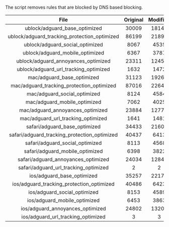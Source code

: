 The script removes rules that are blocked by DNS based blocking.


| File | Original | Modified |
|:----:|:-----:|:-----:|
| ublock/adguard_base_optimized | 30009 | 18148 |
| ublock/adguard_tracking_protection_optimized | 86199 | 21894 |
| ublock/adguard_social_optimized | 8067 | 4535 |
| ublock/adguard_mobile_optimized | 6367 | 3787 |
| ublock/adguard_annoyances_optimized | 23311 | 12453 |
| ublock/adguard_url_tracking_optimized | 1632 | 1472 |
| mac/adguard_base_optimized | 31123 | 19265 |
| mac/adguard_tracking_protection_optimized | 87016 | 22642 |
| mac/adguard_social_optimized | 8124 | 4584 |
| mac/adguard_mobile_optimized | 7062 | 4025 |
| mac/adguard_annoyances_optimized | 23884 | 12772 |
| mac/adguard_url_tracking_optimized | 1641 | 1481 |
| safari/adguard_base_optimized | 34433 | 21602 |
| safari/adguard_tracking_protection_optimized | 40437 | 6413 |
| safari/adguard_social_optimized | 8113 | 4568 |
| safari/adguard_mobile_optimized | 6398 | 3822 |
| safari/adguard_annoyances_optimized | 24034 | 12846 |
| safari/adguard_url_tracking_optimized | 2 | 2 |
| ios/adguard_base_optimized | 35257 | 22170 |
| ios/adguard_tracking_protection_optimized | 40486 | 6423 |
| ios/adguard_social_optimized | 8153 | 4589 |
| ios/adguard_mobile_optimized | 6453 | 3863 |
| ios/adguard_annoyances_optimized | 24802 | 13206 |
| ios/adguard_url_tracking_optimized | 3 | 3 |